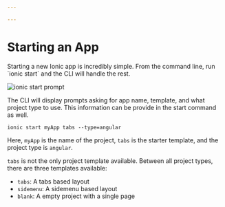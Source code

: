 ```yaml
---

---
```


# Starting an App

<p class="intro" markdown="1">
Starting a new Ionic app is incredibly simple. From the command line, run `ionic start` and the CLI will handle the rest.
</p>

![ionic start prompt](../assets/img/guides/starting/terminal-prompt.png)

The CLI will display prompts asking for app name, template, and what project type to use. This information can be provide in the start command as well.

```shell
ionic start myApp tabs --type=angular
```

Here, `myApp` is the name of the project, `tabs` is the starter template, and the project type is `angular`.

`tabs` is not the only project template available. Between all project types, there are three templates available:

- `tabs`: A tabs based layout
- `sidemenu`: A sidemenu based layout
- `blank`: A empty project with a single page